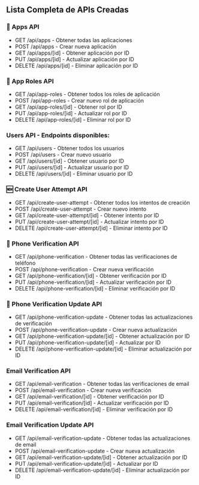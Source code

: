 ## Lista Completa de APIs Creadas

### 🔧 Apps API
- GET /api/apps - Obtener todas las aplicaciones
- POST /api/apps - Crear nueva aplicación
- GET /api/apps/[id] - Obtener aplicación por ID
- PUT /api/apps/[id] - Actualizar aplicación por ID
- DELETE /api/apps/[id] - Eliminar aplicación por ID

### 👥 App Roles API
- GET /api/app-roles - Obtener todos los roles de aplicación
- POST /api/app-roles - Crear nuevo rol de aplicación
- GET /api/app-roles/[id] - Obtener rol por ID
- PUT /api/app-roles/[id] - Actualizar rol por ID
- DELETE /api/app-roles/[id] - Eliminar rol por ID

### Users API - Endpoints disponibles:
- GET /api/users - Obtener todos los usuarios
- POST /api/users - Crear nuevo usuario
- GET /api/users/[id] - Obtener usuario por ID
- PUT /api/users/[id] - Actualizar usuario por ID
- DELETE /api/users/[id] - Eliminar usuario por ID

### 🆕 Create User Attempt API
- GET /api/create-user-attempt - Obtener todos los intentos de creación
- POST /api/create-user-attempt - Crear nuevo intento
- GET /api/create-user-attempt/[id] - Obtener intento por ID
- PUT /api/create-user-attempt/[id] - Actualizar intento por ID
- DELETE /api/create-user-attempt/[id] - Eliminar intento por ID

### 📱 Phone Verification API
- GET /api/phone-verification - Obtener todas las verificaciones de teléfono
- POST /api/phone-verification - Crear nueva verificación
- GET /api/phone-verification/[id] - Obtener verificación por ID
- PUT /api/phone-verification/[id] - Actualizar verificación por ID
- DELETE /api/phone-verification/[id] - Eliminar verificación por ID

### 📲 Phone Verification Update API
- GET /api/phone-verification-update - Obtener todas las actualizaciones de verificación
- POST /api/phone-verification-update - Crear nueva actualización
- GET /api/phone-verification-update/[id] - Obtener actualización por ID
- PUT /api/phone-verification-update/[id] - Actualizar por ID
- DELETE /api/phone-verification-update/[id] - Eliminar actualización por ID

###  Email Verification API
- GET /api/email-verification - Obtener todas las verificaciones de email
- POST /api/email-verification - Crear nueva verificación
- GET /api/email-verification/[id] - Obtener verificación por ID
- PUT /api/email-verification/[id] - Actualizar verificación por ID
- DELETE /api/email-verification/[id] - Eliminar verificación por ID


###  Email Verification Update API
- GET /api/email-verification-update - Obtener todas las actualizaciones de email
- POST /api/email-verification-update - Crear nueva actualización
- GET /api/email-verification-update/[id] - Obtener actualización por ID
- PUT /api/email-verification-update/[id] - Actualizar por ID
- DELETE /api/email-verification-update/[id] - Eliminar actualización por ID